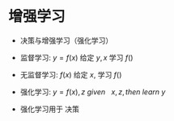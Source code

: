 # 增强学习

* 决策与增强学习（强化学习）



* 监督学习:  $y=f(x)$  给定 $y,x$ 学习 $f()$
* 无监督学习:    $f(x)$  给定 $x$, 学习 $f()$
* 强化学习:  $y=f(x), z$     $given ~~~x,z, then~learn~y$
* 强化学习用于 决策